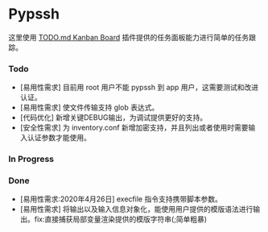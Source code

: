 # Pypssh
这里使用 [TODO.md Kanban Board](https://marketplace.visualstudio.com/items?itemName=coddx.coddx-alpha) 插件提供的任务面板能力进行简单的任务跟踪。

### Todo
- [易用性需求] 目前用 root 用户不能 pypssh 到 app 用户，这需要测试和改进认证。
- [易用性需求] 使文件传输支持 glob 表达式。
- [代码优化] 新增关键DEBUG输出，为调试提供更好的支持。
- [安全性需求] 为 inventory.conf 新增加密支持，并且列出或者使用时需要输入认证参数才能使用。

### In Progress


### Done
- [易用性需求:2020年4月26日] execfile 指令支持携带脚本参数。
- [易用性需求] 将输出以及输入信息对象化，能使用用户提供的模版语法进行输出。fix:直接捕获局部变量渲染提供的模版字符串(;简单粗暴)


